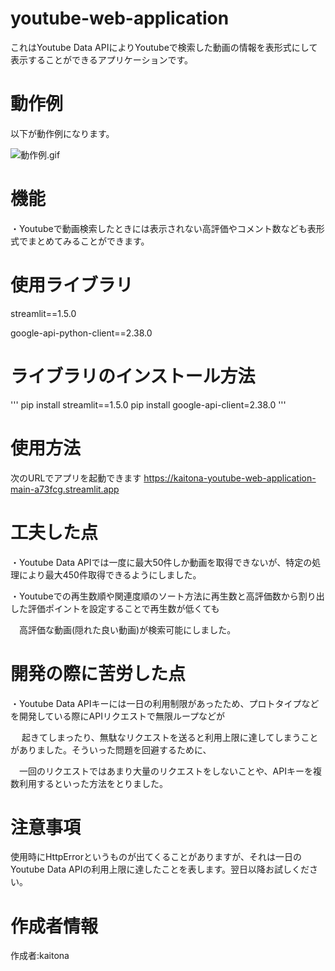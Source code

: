 # youtube-web-application

これはYoutube Data APIによりYoutubeで検索した動画の情報を表形式にして表示することができるアプリケーションです。

# 動作例

以下が動作例になります。

![動作例.gif](./動作例.gif)

# 機能

・Youtubeで動画検索したときには表示されない高評価やコメント数なども表形式でまとめてみることができます。

# 使用ライブラリ

streamlit==1.5.0

google-api-python-client==2.38.0

# ライブラリのインストール方法

'''
pip install streamlit==1.5.0
pip install google-api-client=2.38.0
'''

# 使用方法
次のURLでアプリを起動できます
https://kaitona-youtube-web-application-main-a73fcg.streamlit.app

# 工夫した点

・Youtube Data APIでは一度に最大50件しか動画を取得できないが、特定の処理により最大450件取得できるようにしました。

・Youtubeでの再生数順や関連度順のソート方法に再生数と高評価数から割り出した評価ポイントを設定することで再生数が低くても

 　高評価な動画(隠れた良い動画)が検索可能にしました。

# 開発の際に苦労した点

・Youtube Data APIキーには一日の利用制限があったため、プロトタイプなどを開発している際にAPIリクエストで無限ループなどが

　 起きてしまったり、無駄なリクエストを送ると利用上限に達してしまうことがありました。そういった問題を回避するために、
  
  　一回のリクエストではあまり大量のリクエストをしないことや、APIキーを複数利用するといった方法をとりました。

# 注意事項

使用時にHttpErrorというものが出てくることがありますが、それは一日のYoutube Data APIの利用上限に達したことを表します。翌日以降お試しください。

# 作成者情報

作成者:kaitona
